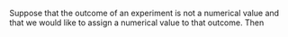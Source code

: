 Suppose that the outcome of an experiment is not a numerical value and that we would like to assign a numerical value to that outcome. Then